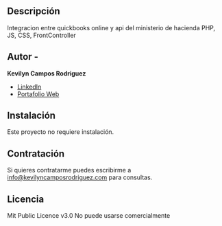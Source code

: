 ## Descripción
Integracion entre quickbooks online y api del ministerio de hacienda PHP, JS, CSS, FrontController

## Autor - 
**Kevilyn Campos Rodriguez**

* [LinkedIn](www.linkedin.com/in/kevilyncamposrodriguez)
* [Portafolio Web](https://kevilyncamposrodriguez.com/)


## Instalación
Este proyecto no requiere instalación.

## Contratación
Si quieres contratarme puedes escribirme a info@kevilyncamposrodriguez.com para consultas.

## Licencia 
Mit Public Licence v3.0
No puede usarse comercialmente

